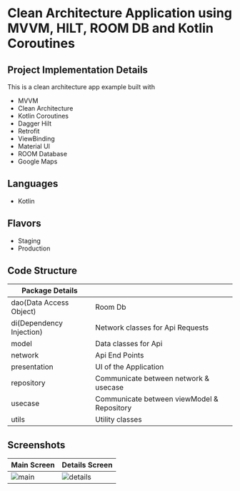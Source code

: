 

# Clean Architecture Application using MVVM, HILT, ROOM DB and Kotlin Coroutines


## Project Implementation Details

This is a clean architecture app example built with

- MVVM
- Clean Architecture
- Kotlin Coroutines
- Dagger Hilt
- Retrofit
- ViewBinding
- Material UI
- ROOM Database
- Google Maps

## Languages 
- Kotlin

## Flavors 
- Staging
- Production


## Code Structure

| Package Details |  |
| ------------- | ------------- |
| dao(Data Access Object) | Room Db |
| di(Dependency Injection) | Network classes for Api Requests |
| model | Data classes for Api |
| network | Api End Points |
| presentation | UI of the Application |
| repository | Communicate between network & usecase |
| usecase | Communicate between viewModel & Repository |
| utils | Utility classes |


## Screenshots 
| Main Screen  | Details Screen |
| ------------- | ------------- |
| ![main](https://github.com/wasif1/Ecommerce/blob/master/app/screenshots/1.jpg)  | ![details](https://github.com/wasif1/Ecommerce/blob/master/app/screenshots/2.jpg)  |











